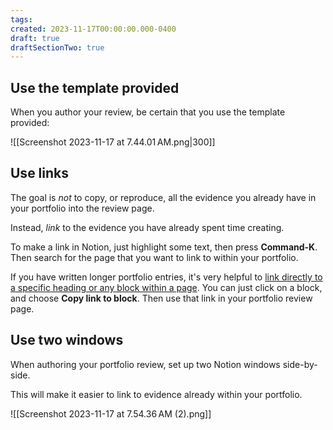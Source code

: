 ```yaml
---
tags:
created: 2023-11-17T00:00:00.000-0400
draft: true
draftSectionTwo: true
---
```

## Use the template provided

When you author your review, be certain that you use the template provided:

![[Screenshot 2023-11-17 at 7.44.01 AM.png|300]]

## Use links

The goal is *not* to copy, or reproduce, all the evidence you already have in your portfolio into the review page.

Instead, *link* to the evidence you have already spent time creating.

To make a link in Notion, just highlight some text, then press **Command-K**. Then search for the page that you want to link to within your portfolio.

If you have written longer portfolio entries, it's very helpful to [link directly to a specific heading or any block within a page](https://www.notion.so/help/create-links-and-backlinks#link-to-content-blocks). You can just click on a block, and choose **Copy link to block**. Then use that link in your portfolio review page.

## Use two windows

When authoring your portfolio review, set up two Notion windows side-by-side.

This will make it easier to link to evidence already within your portfolio.

![[Screenshot 2023-11-17 at 7.54.36 AM (2).png]]